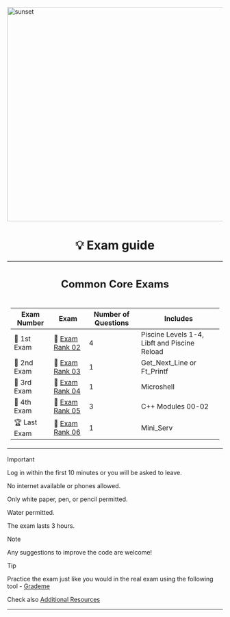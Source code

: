 <img src="../../Wallpaper/Sunset.gif" alt="sunset" width="1000" height="500">


<div align="center">

# 💡 Exam guide


<table>
<tr>
<th align="center"><h2>Common Core Exams</h2></th>
</tr>
<tr>
<td>

| Exam Number | Exam | Number of Questions | Includes |
|--|--|--|--|
| 🥇 1st Exam | 📝 [Exam Rank 02](https://github.com/DevAwizard/Exams_42/tree/4d86b38de291809e19bd2d9e70a132b7835588cb/.github/Exam_rank_2) | 4 | Piscine Levels 1-4, Libft and Piscine Reload |
| 🥈 2nd Exam | 📘 [Exam Rank 03](https://github.com/DevAwizard/Exams_42/tree/21b5853e7339536fcee67aba8d1d69eb4fb61dd7/.github/Exam_rank_3) | 1 | Get_Next_Line or Ft_Printf |
| 🥉 3rd Exam | 📕 [Exam Rank 04](https://github.com/DevAwizard/Exams_42/tree/5ae9fe9b923bc5e7714b39a421dd49579aa7c2d8/.github/Exam_rank_4) | 1 | Microshell |
| 🏅 4th Exam | 📗 [Exam Rank 05](https://github.com/DevAwizard/Exams_42/tree/5ae9fe9b923bc5e7714b39a421dd49579aa7c2d8/.github/Exam_rank_5) | 3 | C++ Modules 00-02 |
| 🏆 Last Exam | 📙 [Exam Rank 06](https://github.com/DevAwizard/Exams_42/tree/4a297ae4e6d9727cebd6e2decb43628ba0ed6f45/.github/Exam_rank_6) | 1 | Mini_Serv |

</td>
    </tr>
  </table>
</div>




> [!IMPORTANT]
> Log in within the first 10 minutes or you will be asked to leave.
>
> No internet available or phones allowed.
>
> Only white paper, pen, or pencil permitted.
>
> Water permitted.
>
> The exam lasts 3 hours.



> [!NOTE]
> Any suggestions to improve the code are welcome!



> [!TIP]
>  Practice the exam just like you would in the real exam using the following tool - [Grademe](https://grademe.fr/)
>
> Check also [Additional Resources](https://github.com/DevAwizard/Exams_42/blob/fdb2d5dec210be01ed2238dcab5136ffec66bebe/.github/Resources/README.md)




---
